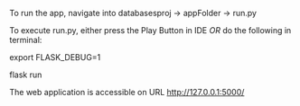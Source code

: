 To run the app, navigate into databasesproj -> appFolder -> run.py 

To execute run.py, either press the Play Button in IDE *OR* do the following in terminal:

export FLASK_DEBUG=1

flask run


The web application is accessible on URL    http://127.0.0.1:5000/
